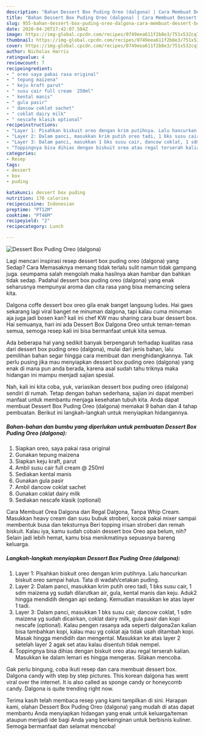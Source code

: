 ```yaml
---
description: "Bahan Dessert Box Puding Oreo (dalgona) | Cara Membuat Dessert Box Puding Oreo (dalgona) Yang Enak Banget"
title: "Bahan Dessert Box Puding Oreo (dalgona) | Cara Membuat Dessert Box Puding Oreo (dalgona) Yang Enak Banget"
slug: 955-bahan-dessert-box-puding-oreo-dalgona-cara-membuat-dessert-box-puding-oreo-dalgona-yang-enak-banget
date: 2020-04-26T17:42:07.504Z
image: https://img-global.cpcdn.com/recipes/0749eea611f2b8e3/751x532cq70/dessert-box-puding-oreo-dalgona-foto-resep-utama.jpg
thumbnail: https://img-global.cpcdn.com/recipes/0749eea611f2b8e3/751x532cq70/dessert-box-puding-oreo-dalgona-foto-resep-utama.jpg
cover: https://img-global.cpcdn.com/recipes/0749eea611f2b8e3/751x532cq70/dessert-box-puding-oreo-dalgona-foto-resep-utama.jpg
author: Nicholas Harris
ratingvalue: 4
reviewcount: 7
recipeingredient:
- " oreo saya pakai rasa original"
- " tepung maizena"
- " keju kraft parut"
- " susu cair full cream  250ml"
- " kental manis"
- " gula pasir"
- " dancow coklat sachet"
- " coklat dairy milk"
- " nescafe klasik optional"
recipeinstructions:
- "Layer 1: Pisahkan biskuit oreo dengan krim putihnya. Lalu hancurkan biskuit oreo sampai halus. Tata di wadah/cetakan puding."
- "Layer 2: Dalam panci, masukkan krim putih oreo tadi, 1 bks susu cair, 1 sdm maizena yg sudah dilarutkan air, gula, kental manis dan keju. Aduk2 hingga mendidih dengan api sedang. Kemudian masukkan ke atas layer 1 tadi."
- "Layer 3: Dalam panci, masukkan 1 bks susu cair, dancow coklat, 1 sdm maizena yg sudah dicairkan, coklat dairy milk, gula pasir dan kopi nescafe (optional). Kalau pengen rasanya ada seperti dalgona2an kalian bisa tambahkan kopi, kalau mau yg coklat aja tidak usah ditambah kopi. Masak hingga mendidih dan mengental. Masukkan ke atas layer 2 setelah layer 2 agak set atau kalau disentuh tidak nempel."
- "Toppingnya bisa dihias dengan biskuit oreo atau regal terserah kalian. Masukkan ke dalam lemari es hingga mengeras. Silakan mencoba."
categories:
- Resep
tags:
- dessert
- box
- puding

katakunci: dessert box puding 
nutrition: 178 calories
recipecuisine: Indonesian
preptime: "PT12M"
cooktime: "PT46M"
recipeyield: "2"
recipecategory: Lunch

---
```



![Dessert Box Puding Oreo (dalgona)](https://img-global.cpcdn.com/recipes/0749eea611f2b8e3/751x532cq70/dessert-box-puding-oreo-dalgona-foto-resep-utama.jpg)

Lagi mencari inspirasi resep dessert box puding oreo (dalgona) yang Sedap? Cara Memasaknya memang tidak terlalu sulit namun tidak gampang juga. seumpama salah mengolah maka hasilnya akan hambar dan bahkan tidak sedap. Padahal dessert box puding oreo (dalgona) yang enak seharusnya mempunyai aroma dan cita rasa yang bisa memancing selera kita.

Dalgona coffe dessert box oreo gila enak banget langsung ludes. Hai gaes sekarang lagi viral banget ne minuman dalgona, tapi kalau cuma minuman aja juga jadi bosen kan? kali ini chef KW mau sharing cara buar dessert box. Hai semuanya, hari ini ada Dessert Box Dalgona Oreo untuk teman-teman semua, semoga resep kali ini bisa bermanfaat untuk kita semua.

Ada beberapa hal yang sedikit banyak berpengaruh terhadap kualitas rasa dari dessert box puding oreo (dalgona), mulai dari jenis bahan, lalu pemilihan bahan segar hingga cara membuat dan menghidangkannya. Tak perlu pusing jika mau menyiapkan dessert box puding oreo (dalgona) yang enak di mana pun anda berada, karena asal sudah tahu triknya maka hidangan ini mampu menjadi sajian spesial.


Nah, kali ini kita coba, yuk, variasikan dessert box puding oreo (dalgona) sendiri di rumah. Tetap dengan bahan sederhana, sajian ini dapat memberi manfaat untuk membantu menjaga kesehatan tubuh kita. Anda dapat membuat Dessert Box Puding Oreo (dalgona) memakai 9 bahan dan 4 tahap pembuatan. Berikut ini langkah-langkah untuk menyiapkan hidangannya.

<!--inarticleads1-->

##### Bahan-bahan dan bumbu yang diperlukan untuk pembuatan Dessert Box Puding Oreo (dalgona):

1. Siapkan  oreo, saya pakai rasa original
1. Gunakan  tepung maizena
1. Siapkan  keju kraft, parut
1. Ambil  susu cair full cream @ 250ml
1. Sediakan  kental manis
1. Gunakan  gula pasir
1. Ambil  dancow coklat sachet
1. Gunakan  coklat dairy milk
1. Sediakan  nescafe klasik (optional)


Cara Membuat Orea Dalgona dan Regal Dalgona, Tanpa Whip Cream. Masukkan heavy cream dan susu bubuk stroberi, kocok pakai mixer sampai membentuk busa dan teksturnya Beri topping irisan stroberi dan remah biskuit. Kalau iya, kamu sudah cobain dessert box Oreo apa belum, nih? Selain jadi lebih hemat, kamu bisa menikmatinya sepuasnya bareng keluarga. 

<!--inarticleads2-->

##### Langkah-langkah menyiapkan Dessert Box Puding Oreo (dalgona):

1. Layer 1: Pisahkan biskuit oreo dengan krim putihnya. Lalu hancurkan biskuit oreo sampai halus. Tata di wadah/cetakan puding.
1. Layer 2: Dalam panci, masukkan krim putih oreo tadi, 1 bks susu cair, 1 sdm maizena yg sudah dilarutkan air, gula, kental manis dan keju. Aduk2 hingga mendidih dengan api sedang. Kemudian masukkan ke atas layer 1 tadi.
1. Layer 3: Dalam panci, masukkan 1 bks susu cair, dancow coklat, 1 sdm maizena yg sudah dicairkan, coklat dairy milk, gula pasir dan kopi nescafe (optional). Kalau pengen rasanya ada seperti dalgona2an kalian bisa tambahkan kopi, kalau mau yg coklat aja tidak usah ditambah kopi. Masak hingga mendidih dan mengental. Masukkan ke atas layer 2 setelah layer 2 agak set atau kalau disentuh tidak nempel.
1. Toppingnya bisa dihias dengan biskuit oreo atau regal terserah kalian. Masukkan ke dalam lemari es hingga mengeras. Silakan mencoba.


Gak perlu bingung, coba ikuti resep dan cara membuat dessert box. Dalgona candy with step by step pictures. This korean dalgona has went viral over the internet. It is also called as sponge candy or honeycomb candy. Dalgona is quite trending right now. 

Terima kasih telah membaca resep yang kami tampilkan di sini. Harapan kami, olahan Dessert Box Puding Oreo (dalgona) yang mudah di atas dapat membantu Anda menyiapkan hidangan yang enak untuk keluarga/teman ataupun menjadi ide bagi Anda yang berkeinginan untuk berbisnis kuliner. Semoga bermanfaat dan selamat mencoba!
